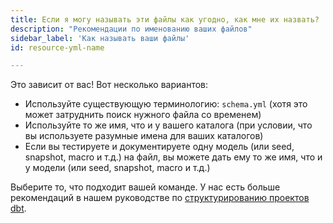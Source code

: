 ```yaml
---
title: Если я могу называть эти файлы как угодно, как мне их назвать?
description: "Рекомендации по именованию ваших файлов"
sidebar_label: 'Как называть ваши файлы'
id: resource-yml-name

---
```

Это зависит от вас! Вот несколько вариантов:
- Используйте существующую терминологию: `schema.yml` (хотя это может затруднить поиск нужного файла со временем)
- Используйте то же имя, что и у вашего каталога (при условии, что вы используете разумные имена для ваших каталогов)
- Если вы тестируете и документируете одну модель (или seed, snapshot, macro и т.д.) на файл, вы можете дать ему то же имя, что и у модели (или seed, snapshot, macro и т.д.)

Выберите то, что подходит вашей команде. У нас есть больше рекомендаций в нашем руководстве по [структурированию проектов dbt](/best-practices/how-we-structure/1-guide-overview).